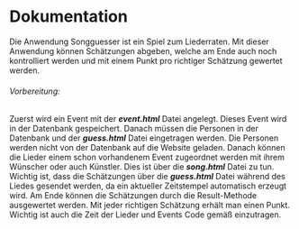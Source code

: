 # Dokumentation
Die Anwendung Songguesser ist ein Spiel zum Liederraten. Mit dieser Anwendung können Schätzungen abgeben, welche am Ende auch noch kontrolliert werden und mit einem Punkt pro richtiger Schätzung gewertet werden.
###### Vorbereitung:
Zuerst wird ein Event mit der _**event.html**_ Datei angelegt. Dieses Event wird in der Datenbank gespeichert. Danach müssen die Personen in der Datenbank und der _**guess.html**_ Datei eingetragen werden. Die Personen werden nicht von der Datenbank auf die Website geladen. Danach können die Lieder einem schon vorhandenem Event zugeordnet werden mit ihrem Wünscher oder auch Künstler. Dies ist über die _**song.html**_ Datei zu tun. Wichtig ist, dass die Schätzungen über die _**guess.html**_ Datei während des Liedes gesendet werden, da ein aktueller Zeitstempel automatisch erzeugt wird. Am Ende können die Schätzungen durch die Result-Methode ausgewertet werden. Mit jeder richtigen Schätzung erhält man einen Punkt. Wichtig ist auch die Zeit der Lieder und Events Code gemäß einzutragen.
